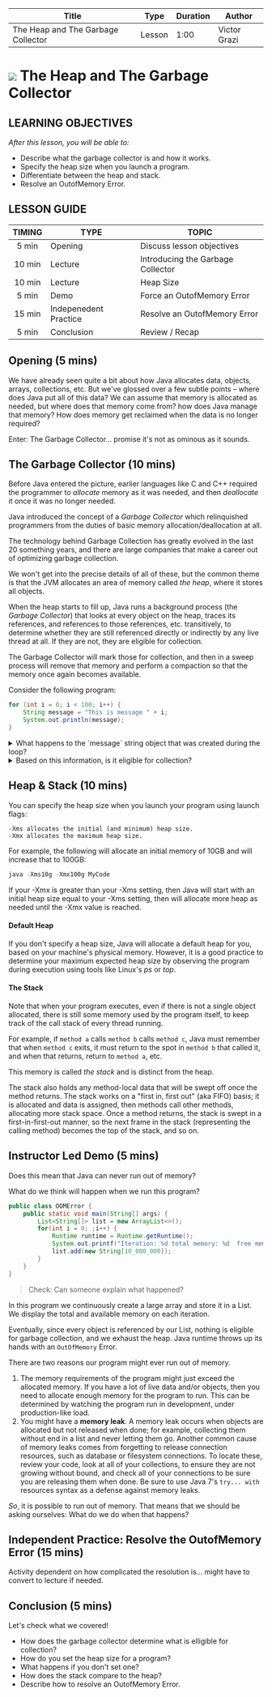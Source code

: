 | Title       | Type   | Duration | Author        |
| ----------- | ------ | -------- |   ----------  |
| The Heap and The Garbage Collector | Lesson | 1:00     |  Victor Grazi |


# ![](https://ga-dash.s3.amazonaws.com/production/assets/logo-9f88ae6c9c3871690e33280fcf557f33.png) The Heap and The Garbage Collector

## LEARNING OBJECTIVES

*After this lesson, you will be able to:*

- Describe what the garbage collector is and how it works.
- Specify the heap size when you launch a program.
- Differentiate between the heap and stack.
- Resolve an OutofMemory Error.

## LESSON GUIDE

| TIMING  | TYPE  | TOPIC  |
|:-:|---|---|
| 5 min  | Opening  | Discuss lesson objectives |
| 10 min  | Lecture  | Introducing the Garbage Collector |
| 10 min  | Lecture   | Heap Size |
| 5 min  | Demo | Force an OutofMemory Error|
| 15 min | Indepenedent Practice | Resolve an OutofMemory Error|
| 5 min  | Conclusion  | Review / Recap |

## Opening (5 mins)

We have already seen quite a bit about how Java allocates data, objects, arrays, collections, etc.
But we've glossed over a few subtle points – where does Java put all of this data? We can assume that memory is allocated as needed, but where does that memory come from? how does Java manage that memory? How does memory get reclaimed when the data is no longer required?

Enter: The Garbage Collector... promise it's not as ominous as it sounds.

## The Garbage Collector (10 mins) 

Before Java entered the picture, earlier languages like C and C++ required the programmer to _allocate_ memory as it was needed, and then _deallocate_ it once it was no longer needed.

Java introduced the concept of a _Garbage Collector_ which relinquished programmers from the duties of basic memory allocation/deallocation at all. 

The technology behind Garbage Collection has greatly evolved in the last 20 something years, and there are large companies that make a career out of optimizing garbage collection. 

We won't get into the precise details of all of these, but the common theme is that the JVM allocates an area of memory called _the heap_, where it stores all objects.
 
When the heap starts to fill up, Java runs a background process (the _Garbage Collector_) that looks at every object on the heap, traces its references, and references to those references, etc. transitively, to determine whether they are still referenced directly or indirectly by any live thread at all. If they are not, they are eligible for collection. 

The Garbage Collector will mark those for collection, and then in a sweep process will remove that memory and perform a compaction so that the memory once again becomes available.

Consider the following program:

```java
for (int i = 0; i < 100; i++) {
    String message = "This is message " + i;
    System.out.println(message);
}
```

<details>
	
<summary>What happens to the `message` string object that was created during the loop?</summary>
	
At the end of each loop iteration, the `message` String object that was created during that loop is no longer reachable. It was not assigned, it has no references, and there is no way to ever get it back.
	
</details>

<details>
	
<summary>Based on this information, is it eligible for collection?</summary>
	
Yes, it is eligible for garbage collection. 

</details>


## Heap & Stack (10 mins) 

You can specify the heap size when you launch your program using launch flags:

```sbtshell
-Xms allocates the initial (and minimum) heap size.
-Xmx allocates the maximum heap size. 
```

For example, the following will allocate an initial memory of 10GB and will increase that to 100GB:

```java
java -Xms10g -Xmx100g MyCode
```

If your -Xmx is greater than your -Xms setting, then Java will start with an initial heap size equal to your -Xms setting, then will allocate more heap as needed until the -Xmx value is reached. 

<!-- Victor, do we need to define what -Xmx and -Xms are?-->

#### Default Heap

If you don't specify a heap size, Java will allocate a default heap for you, based on your machine's physical memory. However, it is a good practice to determine your maximum expected heap size by observing the program during execution using tools like Linux's _ps_ or _top_.

#### The Stack

Note that when your program executes, even if there is not a single object allocated, there is still some memory used by the program itself, to keep track of the call stack of every thread running.

For example, if `method a` calls `method b` calls `method c`, Java must remember that when `method c` exits, it must return to the spot in `method b` that called it, and when that returns, return to `method a`, etc. 

This memory is called _the stack_ and is distinct from the heap. 

The stack also holds any method-local data that will be swept off once the method returns. The stack works on a 
"first in, first out" (aka FIFO) basis; it is allocated and data is assigned, then methods call other methods, allocating more stack space. Once a method returns, the stack is swept in a first-in-first-out manner, so the next frame in the stack (representing the calling method) becomes the top of the stack, and so on.

## Instructor Led Demo (5 mins) 

Does this mean that Java can never run out of memory? 

What do we think will happen when we run this program?

```java
public class OOMError {
    public static void main(String[] args) {
        List<String[]> list = new ArrayList<>();
        for(int i = 0; ;i++) {
            Runtime runtime = Runtime.getRuntime();
            System.out.printf("Iteration: %d total memory: %d  free memory: %d%n", i, runtime.totalMemory(), runtime.freeMemory());
            list.add(new String[10_000_000]);
        }
    }
}

```

> Check: Can someone explain what happened? 

In this program we continuously create a large array and store it in a List. We display the total and available memory on each iteration. 

Eventually, since every object is referenced by our List, nothing is eligible for garbage collection, and we exhaust the heap. Java runtime throws up its hands with an `OutOfMemory` Error.

There are two reasons our program might ever run out of memory. 

1. The memory requirements of the program might just exceed the allocated memory. If you have a lot of live data and/or objects, then you need to allocate enough memory for the program to run. This can be determined by watching the program run in development, under production-like load.
1. You might have a **memory leak**. A memory leak occurs when objects are allocated but not released when done; for example, collecting them without end in a list and never letting them go. Another common cause of memory leaks comes from forgetting to release connection resources, such as database or filesystem connections. To locate these, review your code, look at all of your collections, to ensure they are not growing without bound, and check all of your connections to be sure you are releasing them when done. Be sure to use Java 7's `try... with` resources syntax as a defense against memory leaks. 

*So*, it is possible to run out of memory. That means that we should be asking ourselves: What do we do when that happens?

## Independent Practice: Resolve the OutofMemory Error (15 mins)

<!-- resolving a memory leak is a career, I don't think we can do much in a few minutes. I suggest we leave it at that -->
<!-- Melissa comment: I think we still need to at least show one way, the simplest way, to do this. The lesson ends on a big cliffhanger and I think it would feel incomplete if we don't explain / show how to address the problem we've been discussing. Can we do a code-along where the instructor shows one simple way to resolve it?-->

Activity dependent on how complicated the resolution is... might have to convert to lecture if needed. 

## Conclusion (5 mins) 

Let's check what we covered!
- How does the garbage collector determine what is elligible for collection? 
- How do you set the heap size for a program? 
- What happens if you don't set one? 
- How does the stack compare to the heap?
- Describe how to resolve an OutofMemory Error.
